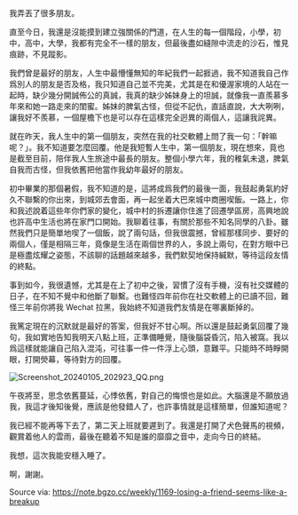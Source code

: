 我弄丟了很多朋友。

直至今日，我還是沒能摸到建立強關係的門道，在人生的每一個階段，小學，初中，高中，大學，我都有完全不一樣的朋友，但最後盡如縫隙中流走的沙石，惟見痕跡，不見蹤影。

我們曾是最好的朋友，人生中最懵懂無知的年紀我們一起捱過，我不知道我自己作爲別人的朋友是否及格，我只知道自己並不完美，尤其是在和優渥家境的人站在一起時，缺少幾分開誠佈公的真誠，我真的缺少姊妹身上的坦誠，就像我一直羨慕多年來和她一路走來的閨蜜。姊妹的脾氣古怪，但從不記仇，直話直說，大大咧咧，讓我好不羨慕，一個屋檐下也是可以存在這樣完全迥異的兩個人，這讓我詫異。

就在昨天，我人生中的第一個朋友，突然在我的社交軟體上問了我一句：「幹嘛呢？」。我不知道要怎麼回覆。他是我短暫人生中，第一個朋友，現在想來，竟也是截至目前，陪伴我人生旅途中最長的朋友。整個小學六年，我的稚氣未退，脾氣自我而古怪，但我依舊把他當作我幼年最好的朋友。

初中畢業的那個暑假，我不知道的是，這將成爲我們的最後一面，我鼓起勇氣約好久不聯繫的你出來，到城郊去會面，再一起坐着大巴來城中商圈喫飯。一路上，你和我述說着這些年你們家的變化，城中村的拆遷讓你住進了回遷學區房，高興地說也許高中生活也將在家門口開始。我聊着往事，有關於那些不知名同學的八卦。雖然我們只是簡單地喫了一個飯，說了兩句話，但我很震撼，曾經那樣同步、要好的兩個人，僅是相隔三年，竟像是生活在兩個世界的人，多說上兩句，在對方眼中已是極盡炫耀之姿態，不該聊的話題越來越多，我們默契地保持緘默，等待這段友情的終點。

事到如今，我很遺憾，尤其是在上了初中之後，習慣了沒有手機，沒有社交媒體的日子，在不知不覺中和他斷了聯繫。也難怪四年前你在社交軟體上的已讀不回，難怪三年前你將我 Wechat 拉黑，我始終不知道我們友情是在哪裏斷掉的。

我篤定現在的沉默就是最好的答案，但我好不甘心啊。所以還是鼓起勇氣回覆了幾句，我如實地告知我明天八點上班，正準備睡覺，隨後腦袋昏沉，陷入被窩。我以爲這樣就能讓自己陷入混沌，可往事一件一件浮上心頭，意難平。只能時不時睜開眼，打開熒幕，等待對方的回覆。

![Screenshot_20240105_202923_QQ.png](https://github.com/bGZo/blog/assets/57313137/edbdced1-d701-45be-9215-16200541cd40)

午夜將至，思念依舊蔓延，心悸依舊，對自己的悔恨也是如此。大腦還是不願放過我，我這才後知後覺，應該是他發錯人了，也許事情就是這樣簡單，但誰知道呢？

我已經不能再等下去了，第二天上班就要遲到了。我還是打開了犬色聲馬的視頻，觀賞着他人的雲雨，最後在聽着不知是誰的靡靡之音中，走向今日的終結。

我想，這次我能安穩入睡了。

啊，謝謝。

Source via: https://note.bgzo.cc/weekly/1169-losing-a-friend-seems-like-a-breakup